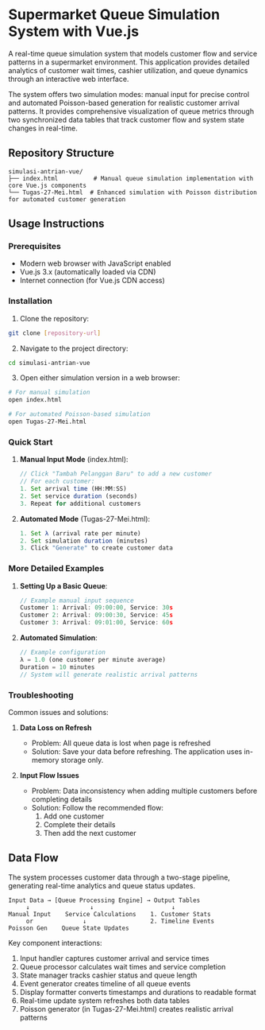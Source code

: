 # Supermarket Queue Simulation System with Vue.js

A real-time queue simulation system that models customer flow and service patterns in a supermarket environment. This application provides detailed analytics of customer wait times, cashier utilization, and queue dynamics through an interactive web interface.

The system offers two simulation modes: manual input for precise control and automated Poisson-based generation for realistic customer arrival patterns. It provides comprehensive visualization of queue metrics through two synchronized data tables that track customer flow and system state changes in real-time.

## Repository Structure
```
simulasi-antrian-vue/
├── index.html          # Manual queue simulation implementation with core Vue.js components
└── Tugas-27-Mei.html  # Enhanced simulation with Poisson distribution for automated customer generation
```

## Usage Instructions
### Prerequisites
- Modern web browser with JavaScript enabled
- Vue.js 3.x (automatically loaded via CDN)
- Internet connection (for Vue.js CDN access)

### Installation
1. Clone the repository:
```bash
git clone [repository-url]
```

2. Navigate to the project directory:
```bash
cd simulasi-antrian-vue
```

3. Open either simulation version in a web browser:
```bash
# For manual simulation
open index.html

# For automated Poisson-based simulation
open Tugas-27-Mei.html
```

### Quick Start
1. **Manual Input Mode** (index.html):
   ```javascript
   // Click "Tambah Pelanggan Baru" to add a new customer
   // For each customer:
   1. Set arrival time (HH:MM:SS)
   2. Set service duration (seconds)
   3. Repeat for additional customers
   ```

2. **Automated Mode** (Tugas-27-Mei.html):
   ```javascript
   1. Set λ (arrival rate per minute)
   2. Set simulation duration (minutes)
   3. Click "Generate" to create customer data
   ```

### More Detailed Examples
1. **Setting Up a Basic Queue**:
   ```javascript
   // Example manual input sequence
   Customer 1: Arrival: 09:00:00, Service: 30s
   Customer 2: Arrival: 09:00:30, Service: 45s
   Customer 3: Arrival: 09:01:00, Service: 60s
   ```

2. **Automated Simulation**:
   ```javascript
   // Example configuration
   λ = 1.0 (one customer per minute average)
   Duration = 10 minutes
   // System will generate realistic arrival patterns
   ```

### Troubleshooting
Common issues and solutions:

1. **Data Loss on Refresh**
   - Problem: All queue data is lost when page is refreshed
   - Solution: Save your data before refreshing. The application uses in-memory storage only.

2. **Input Flow Issues**
   - Problem: Data inconsistency when adding multiple customers before completing details
   - Solution: Follow the recommended flow:
     1. Add one customer
     2. Complete their details
     3. Then add the next customer

## Data Flow
The system processes customer data through a two-stage pipeline, generating real-time analytics and queue status updates.

```ascii
Input Data → [Queue Processing Engine] → Output Tables
     ↓                 ↓                      ↓
Manual Input    Service Calculations    1. Customer Stats
     or              ↓                  2. Timeline Events
Poisson Gen    Queue State Updates
```

Key component interactions:
1. Input handler captures customer arrival and service times
2. Queue processor calculates wait times and service completion
3. State manager tracks cashier status and queue length
4. Event generator creates timeline of all queue events
5. Display formatter converts timestamps and durations to readable format
6. Real-time update system refreshes both data tables
7. Poisson generator (in Tugas-27-Mei.html) creates realistic arrival patterns